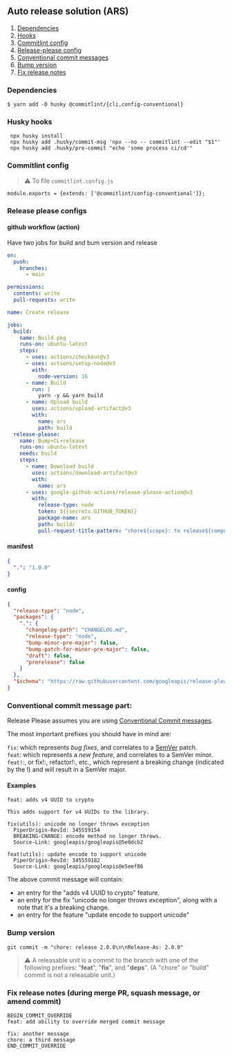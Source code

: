Auto release solution (ARS)
--

1. [Dependencies](#dependencies)
2. [Hooks](#husky-hooks)
3. [Commitlint config](#commitlint-config)
4. [Release-please config](release-please-config.json)
5. [Conventional commit messages](#conventional-commit-message-part-)
6. [Bump version](#bump-version)
7. [Fix release notes](#fix-release-notes--during-merge-pr-squash-message-or-amend-commit-)

### Dependencies

```shell
$ yarn add -D husky @commitlint/{cli,config-conventional}  
```

### Husky hooks

```shell
 npx husky install
 npx husky add .husky/commit-msg 'npx --no -- commitlint --edit "$1"'
 npx husky add .husky/pre-commit "echo 'some process ci/cd'" 
```

### Commitlint config

> ⚠️ To file `commitlint.config.js`

```module.exports = {extends: ['@commitlint/config-conventional']};```

### Release please configs

#### github workflow (action)

Have two jobs for build  and bum version and release

```yaml
on:
  push:
    branches:
      - main

permissions:
  contents: write
  pull-requests: write

name: Create release

jobs:
  build:
    name: Build pkg
    runs-on: ubuntu-latest
    steps:
      - uses: actions/checkout@v3
      - uses: actions/setup-node@v3
        with:
          node-version: 16
      - name: Build
        run: |
          yarn -y && yarn build
      - name: Upload build
        uses: actions/upload-artifact@v3
        with:
          name: ars
          path: build
  release-please:
    name: Bump+CL+release
    runs-on: ubuntu-latest
    needs: build
    steps:
      - name: Download build
        uses: actions/download-artifact@v3
        with:
          name: ars
      - uses: google-github-actions/release-please-action@v3
        with:
          release-type: node
          token: ${{secrets.GITHUB_TOKEN}}
          package-name: ars
          path: build/
          pull-request-title-pattern: "chore${scope}: to release${component} ${version}"

```

#### manifest
```json
{
  ".": "1.0.0"
}
```

#### config
```json
{
  "release-type": "node",
  "packages": {
    ".": {
      "changelog-path": "CHANGELOG.md",
      "release-type": "node",
      "bump-minor-pre-major": false,
      "bump-patch-for-minor-pre-major": false,
      "draft": false,
      "prerelease": false
    }
  },
  "$schema": "https://raw.githubusercontent.com/googleapis/release-please/main/schemas/config.json"
}
```

### Conventional commit message part:

Release Please assumes you are using [Conventional Commit messages](https://www.conventionalcommits.org/).

The most important prefixes you should have in mind are:

`fix`: which represents _bug fixes_, and correlates to a [SemVer](https://semver.org/) patch.   
`feat`: which represents a _new feature_, and correlates to a SemVer minor.   
`feat!`:, or fix!:, refactor!:, etc., which represent a breaking change (indicated by the !) and will result in a SemVer major.   

#### Examples
```text
feat: adds v4 UUID to crypto

This adds support for v4 UUIDs to the library.

fix(utils): unicode no longer throws exception
  PiperOrigin-RevId: 345559154
  BREAKING-CHANGE: encode method no longer throws.
  Source-Link: googleapis/googleapis@5e0dcb2

feat(utils): update encode to support unicode
  PiperOrigin-RevId: 345559182
  Source-Link: googleapis/googleapis@e5eef86
```
The above commit message will contain:

* an entry for the "adds v4 UUID to crypto" feature.
* an entry for the fix "unicode no longer throws exception", along with a note that it's a breaking change.
* an entry for the feature "update encode to support unicode"

### Bump version

```git commit -m "chore: release 2.0.0\n\nRelease-As: 2.0.0"```

> ⚠️  A releasable unit is a commit to the branch with one of the following prefixes: "**feat**", "**fix**", and "**deps**". (A "chore" or "build" commit is not a releasable unit.)

### Fix release notes (during merge PR, squash message, or amend commit)

```text
BEGIN_COMMIT_OVERRIDE
feat: add ability to override merged commit message

fix: another message
chore: a third message
END_COMMIT_OVERRIDE
```
